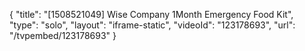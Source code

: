 {
    "title": "[1508521049] Wise Company 1Month Emergency Food Kit",
    "type": "solo",
    "layout": "iframe-static",
    "videoId": "123178693",
    "url": "\/tvpembed\/123178693"
}